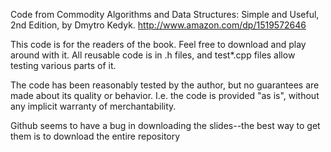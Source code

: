 Code from Commodity Algorithms and Data Structures: Simple and Useful, 2nd Edition, by Dmytro Kedyk. http://www.amazon.com/dp/1519572646

This code is for the readers of the book. Feel free to download and play around with it. All reusable code is in .h files, and test*.cpp files allow testing various parts of it.

The code has been reasonably tested by the author, but no guarantees are made about its quality or behavior. I.e. the code is provided "as is", without any implicit warranty of merchantability.

Github seems to have a bug in downloading the slides--the best way to get them is to download the entire repository
